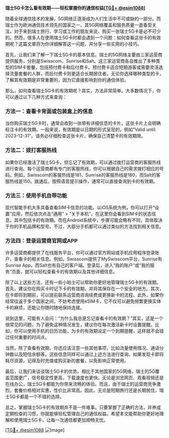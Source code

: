 **瑞士5G卡怎么看有效期——轻松掌握你的通信权益[[TG💪+ @esim1088](https://t.me/s/esim1088)]**

随着全球通信技术的发展，5G网络正逐渐成为人们生活中不可或缺的一部分。而瑞士作为欧洲通信技术领先的国家之一，其5G网络覆盖和服务质量一直备受关注。对于来到瑞士旅行、学习或工作的朋友来说，购买一张瑞士5G卡是必不可少的。然而，很多人在使用瑞士5G卡时都会遇到一个问题：如何查看这张卡的有效期呢？这篇文章将为你详细解答这一问题，并分享一些实用的小技巧。

首先，让我们来了解一下瑞士5G卡的基本信息。瑞士的5G网络主要由三家运营商提供服务，分别是Swisscom、Sunrise和Salt。这三家运营商各自推出了多种类型的SIM卡套餐，包括预付费卡和后付费卡。预付费卡适合短期游客或需要灵活选择流量套餐的人群，而后付费卡则更适合长期居住者。无论你选择哪种类型的卡，了解其有效期是非常重要的，因为它直接影响到你的通信体验。

那么，如何查看瑞士5G卡的有效期呢？其实，方法非常简单。大多数情况下，你可以通过以下几种方式来查询：

### 方法一：查看卡背面或包装盒上的信息

当你购买瑞士5G卡时，通常会收到一张带有详细信息的卡片。这张卡片上会明确标注卡的有效期。一般来说，有效期是以日期的形式呈现的，例如“Valid until: 2023-12-31”。请务必仔细检查这张卡片，确保自己清楚卡的有效期限。

### 方法二：拨打客服热线

如果你已经激活了瑞士5G卡，但忘记了有效期，可以通过拨打运营商的客服热线进行查询。每个运营商都有专门的客服热线，你可以根据自己的需求拨打相应的号码。例如，Swisscom的客服热线是181，Sunrise的客服热线是180，而Salt的客服热线是150。拨通后，按照语音提示操作，通常可以直接查询到卡的有效期。

### 方法三：使用手机自带功能

现代智能手机大多具备查看SIM卡信息的功能。以iOS系统为例，你可以打开“设置”应用，然后依次点击“通用” > “关于本机”，在这里你会看到SIM卡的状态信息，其中包括卡的有效期。而在Android系统中，步骤可能会略有不同，具体取决于你的手机品牌和型号。不过，大部分手机都可以通过类似的方法找到相关信息。

### 方法四：登录运营商官网或APP

许多运营商都提供了在线服务平台，你可以通过官方网站或手机应用程序登录账户，查看卡的相关信息。例如，Swisscom提供了MySwisscom平台，Sunrise有Sunrise App，而Salt也有自己的客户端。登录后，进入“我的账户”或“我的服务”页面，就可以轻松查看卡的有效期以及其他详细信息。

除了以上这些方法，还有一些小贴士可以帮助你更好地管理瑞士5G卡的有效期。首先，建议你在购买卡时记下卡的有效期，并将其保存在一个安全的地方。其次，在卡即将到期前，可以提前联系运营商咨询续费或更换新卡的流程。此外，如果你经常往返于多个国家之间，不妨考虑使用eSIM卡，它不仅可以避免频繁更换实体卡的麻烦，还能让你随时随地保持连接。

说到这里，可能有人会问：“为什么我总是忘记查看卡的有效期？”其实，这是一个很常见的问题。为了避免这种情况发生，建议你在每次激活新卡时设置提醒。比如，你可以使用手机的日历功能，为卡的有效期设定一个到期提醒，这样就不会错过任何重要的时间点。

当然，除了查看有效期，你还应该注意一些其他事项，比如流量使用情况、通话分钟数以及短信余额等。这些信息同样可以通过上述方法进行查询。如果发现卡即将耗尽资源，记得及时充值或购买新的套餐，以免影响正常使用。

最后，让我们来谈谈瑞士5G卡的优势。相比于其他国家的5G网络，瑞士的5G覆盖范围更广，信号稳定性更高，下载速度也更快。无论是浏览网页、观看视频还是在线办公，瑞士5G卡都能为你带来流畅的体验。而且，由于瑞士的运营商竞争激烈，套餐价格相对实惠，性价比非常高。因此，无论是短期旅行还是长期居住，瑞士5G卡都是一个不错的选择。

总之，掌握瑞士5G卡的有效期并不是一件难事。只要掌握了正确的方法，并养成定期检查的习惯，你就能够轻松管理自己的通信权益。希望本文能帮助你更好地理解和使用瑞士5G卡，让每一次通信都更加顺畅无忧。

[[TG💪+ @esim1088](https://t.me/s/esim1088) ![Image](https://i.postimg.cc/4NQfJmqS/Snipaste-2025-05-13-00-14-12.png)]